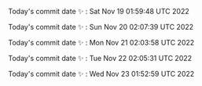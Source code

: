 Today's commit date ✨ : Sat Nov 19 01:59:48 UTC 2022 

Today's commit date ✨ : Sun Nov 20 02:07:39 UTC 2022 

Today's commit date ✨ : Mon Nov 21 02:03:58 UTC 2022 

Today's commit date ✨ : Tue Nov 22 02:05:31 UTC 2022 

Today's commit date ✨ : Wed Nov 23 01:52:59 UTC 2022 

